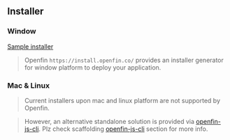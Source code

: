 Installer
---------

### Window

[Sample installer](https://install.openfin.co/download/?config=https%3A%2F%2Fwinslow90.github.io%2Fapp.json&fileName=openfin-react-installer&supportEmail=liwentao90%40yahoo.com",'_blank)
> Openfin `https://install.openfin.co/` provides an installer generator for window platform to deploy 
> your application.



### Mac & Linux

> Current installers upon mac and linux platform are not supported by Openfin.

> However, an alternative standalone solution is provided via [openfin-js-cli]. Plz check scaffolding [openfin-js-cli] section for more info.


[openfin-js-cli]: https://www.npmjs.com/package/openfin-js-cli